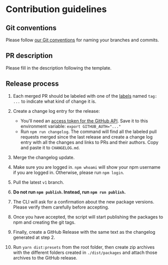 # Contribution guidelines

## Git conventions

Please follow [our Git conventions](../docs/conventions/git.md) for naming your branches and commits.

## PR description

Please fill in the description following the template.

## Release process

1.  Each merged PR should be labeled with one of the [labels](https://github.com/ec-europa/europa-component-library/labels) named `tag: ...` to indicate what kind of change it is.

2.  Create a change log entry for the release:

    - You'll need an [access token for the GitHub API](https://help.github.com/articles/creating-an-access-token-for-command-line-use/). Save it to this environment variable: `export GITHUB_AUTH="..."`
    - Run `npm run changelog`. The command will find all the labeled pull requests merged since the last release and create a change log entry with all the changes and links to PRs and their authors. Copy and paste it to `CHANGELOG.md`.

3.  Merge the changelog update.

4.  Make sure you are logged in. `npm whoami` will show your npm username if you are logged in. Otherwise, please run `npm login`.

5.  Pull the latest `v1` branch.

6.  **Do not run `npm publish`. Instead, run `npm run publish`.**

7.  The CLI will ask for a confirmation about the new package versions. Please verify them carefully before accepting.

8.  Once you have accepted, the script will start publishing the packages to npm and creating the git tags.

9.  Finally, create a GitHub Release with the same text as the changelog generated at step 2.

10. Run `yarn dist:presets` from the root folder, then create zip archives with the different folders created in `./dist/packages` and attach those archives to the GitHub release.
